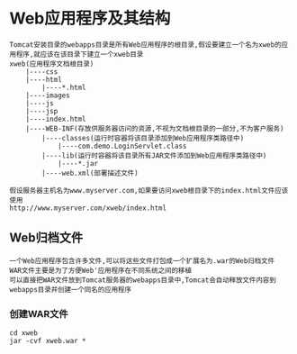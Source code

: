 # Web应用程序及其结构 #

    Tomcat安装目录的webapps目录是所有Web应用程序的根目录,假设要建立一个名为xweb的应用程序,就应该在该目录下建立一个xweb目录
    xweb(应用程序文档根目录)
        |----css
        |----html
            |----*.html
        |----images
        |----js
        |----jsp
        |----index.html
        |----WEB-INF(存放供服务器访问的资源,不视为文档根目录的一部分,不为客户服务)
            |----classes(运行时容器将该目录添加到Web应用程序类路径中)
                |----com.demo.LoginServlet.class
            |----lib(运行时容器将该目录所有JAR文件添加到Web应用程序类路径中)
                |----*.jar
            |----web.xml(部署描述文件)

    假设服务器主机名为www.myserver.com,如果要访问xweb根目录下的index.html文件应该使用
    http://www.myserver.com/xweb/index.html

## Web归档文件 ##

    一个Web应用程序包含许多文件,可以将这些文件打包成一个扩展名为.war的Web归档文件
    WAR文件主要是为了方便Web'应用程序在不同系统之间的移植
    可以直接把WAR文件放到Tomcat服务器的webapps目录中,Tomcat会自动释放文件内容到webapps目录并创建一个同名的应用程序

### 创建WAR文件 ###

    cd xweb
    jar -cvf xweb.war *